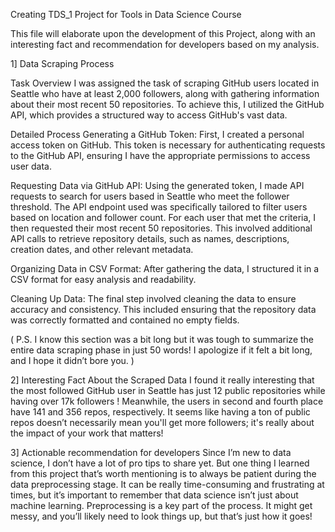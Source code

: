 Creating TDS_1 Project for Tools in Data Science Course

This file will elaborate upon the development of this Project, along with an interesting fact and recommendation for developers based on my analysis.

1] Data Scraping Process

Task Overview
I was assigned the task of scraping GitHub users located in Seattle who have at least 2,000 followers, along with gathering information about their most recent 50 repositories. To achieve this, I utilized the GitHub API, which provides a structured way to access GitHub's vast data.

Detailed Process
Generating a GitHub Token:
First, I created a personal access token on GitHub. This token is necessary for authenticating requests to the GitHub API, ensuring I have the appropriate permissions to access user data.

Requesting Data via GitHub API:
Using the generated token, I made API requests to search for users based in Seattle who meet the follower threshold. The API endpoint used was specifically tailored to filter users based on location and follower count.
For each user that met the criteria, I then requested their most recent 50 repositories. This involved additional API calls to retrieve repository details, such as names, descriptions, creation dates, and other relevant metadata.

Organizing Data in CSV Format:
After gathering the data, I structured it in a CSV format for easy analysis and readability.

Cleaning Up Data:
The final step involved cleaning the data to ensure accuracy and consistency. This included ensuring that the repository data was correctly formatted and contained no empty fields.

(
P.S. I know this section was a bit long but it was tough to summarize the entire data scraping phase in just 50 words! I apologize if it felt a bit long, and I hope it didn’t bore you.
)

2] Interesting Fact About the Scraped Data
I found it really interesting that the most followed GitHub user in Seattle has just 12 public repositories while having over 17k followers ! Meanwhile, the users in second and fourth place have 141 and 356 repos, respectively. It seems like having a ton of public repos doesn’t necessarily mean you'll get more followers; it's really about the impact of your work that matters!

3] Actionable recommendation for developers
Since I’m new to data science, I don’t have a lot of pro tips to share yet. But one thing I learned from this project that’s worth mentioning is to always be patient during the data preprocessing stage. It can be really time-consuming and frustrating at times, but it’s important to remember that data science isn’t just about machine learning. Preprocessing is a key part of the process. It might get messy, and you’ll likely need to look things up, but that’s just how it goes!

